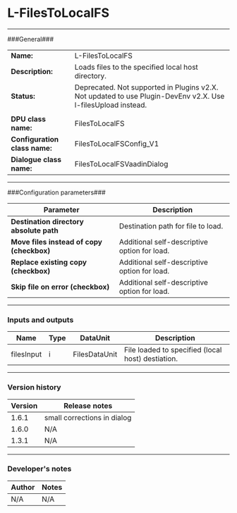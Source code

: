 # L-FilesToLocalFS #
----------

###General###

|                              |                                                               |
|------------------------------|---------------------------------------------------------------|
|**Name:**                     |L-FilesToLocalFS                                             |
|**Description:**              |Loads files to the specified local host directory. |
|**Status:**                   |Deprecated. Not supported in Plugins v2.X. Not updated to use Plugin-DevEnv v2.X. Use l-filesUpload instead.  |
|                              |                                                               |
|**DPU class name:**           |FilesToLocalFS     | 
|**Configuration class name:** |FilesToLocalFSConfig_V1                           |
|**Dialogue class name:**      |FilesToLocalFSVaadinDialog | 

***

###Configuration parameters###


|Parameter                        |Description                             |                                                        
|---------------------------------|----------------------------------------|
|**Destination directory absolute path** |Destination path for file to load.  |
|**Move files instead of copy (checkbox)** | Additional self-descriptive option for load.|
|**Replace existing copy (checkbox)** | Additional self-descriptive option for load. |
|**Skip file on error (checkbox)** | Additional self-descriptive option for load. |

***

### Inputs and outputs ###

|Name                |Type       |DataUnit                         |Description                        |
|--------------------|-----------|---------------------------------|-----------------------------------|
|filesInput |i |FilesDataUnit |File loaded to specified (local host) destiation.  |

***

### Version history ###

|Version            |Release notes                                   |
|-------------------|------------------------------------------------|
|1.6.1              |small corrections in dialog                     |                                
|1.6.0              |N/A                                             |                                
|1.3.1              |N/A                                             |                                


***

### Developer's notes ###

|Author            |Notes                 |
|------------------|----------------------|
|N/A               |N/A                   | 

